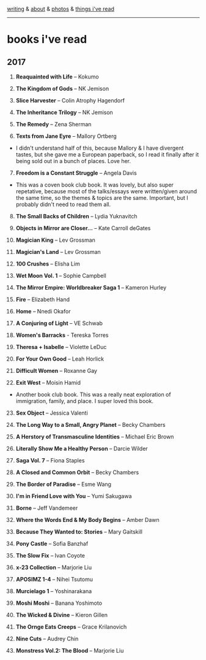 [writing](index.md) & [about](about.md) & [photos](http://vsco.co/brookshelley/images/1) & [things i've read](books.md)

---

# books i've read

## 2017

1. **Reaquainted with Life** – Kokumo

2. **The Kingdom of Gods** – NK Jemison

3. **Slice Harvester** – Colin Atrophy Hagendorf

4. **The Inheritance Trilogy** – NK Jemison

5. **The Remedy** – Zena Sherman

6. **Texts from Jane Eyre** – Mallory Ortberg
  - I didn't understand half of this, because Mallory & I have divergent tastes, but she gave me a European paperback, so I read it finally after it being sold out in a bunch of places. Love her.

7. **Freedom is a Constant Struggle** – Angela Davis
  - This was a coven book club book. It was lovely, but also super repetative, because most of the talks/essays were written/given around the same time, so the themes & topics are the same. Important, but I probably didn't need to read them all.

8. **The Small Backs of Children** – Lydia Yuknavitch

9. **Objects in Mirror are Closer...** – Kate Carroll deGates

10. **Magician King** – Lev Grossman

11. **Magician's Land** – Lev Grossman

12. **100 Crushes** – Elisha Lim

13. **Wet Moon Vol. 1** – Sophie Campbell

14. **The Mirror Empire: Worldbreaker Saga 1** – Kameron Hurley

15. **Fire** – Elizabeth Hand

16. **Home** – Nnedi Okafor

17. **A Conjuring of Light** – VE Schwab

18. **Women's Barracks** - Tereska Torres

19. **Theresa + Isabelle** – Violette LeDuc

20. **For Your Own Good** – Leah Horlick

21. **Difficult Women** – Roxanne Gay

22. **Exit West** – Moisin Hamid
  - Another book club book. This was a really neat exploration of immigration, family, and place. I super loved this book.

23. **Sex Object** – Jessica Valenti

24. **The Long Way to a Small, Angry Planet** – Becky Chambers

25. **A Herstory of Transmasculine Identities** – Michael Eric Brown

26. **Literally Show Me a Healthy Person** – Darcie Wilder

27. **Saga Vol. 7** – Fiona Staples

28. **A Closed and Common Orbit** – Becky Chambers

29. **The Border of Paradise** – Esme Wang

30. **I'm in Friend Love with You** – Yumi Sakugawa

31. **Borne** – Jeff Vandemeer

32. **Where the Words End & My Body Begins** – Amber Dawn

33. **Because They Wanted to: Stories** – Mary Gaitskill

34. **Pony Castle** – Sofia Banzhaf

35. **The Slow Fix** – Ivan Coyote

36. **x-23 Collection** – Marjorie Liu

37. **APOSIMZ 1-4** – Nihei Tsutomu

38. **Murcielago 1** – Yoshinarakana

39. **Moshi Moshi** – Banana Yoshimoto

40. **The Wicked & Divine** – Kieron Gillen

41. **The Ornge Eats Creeps** – Grace Krilanovich

42. **Nine Cuts** – Audrey Chin

43. **Monstress Vol.2: The Blood** – Marjorie Liu
